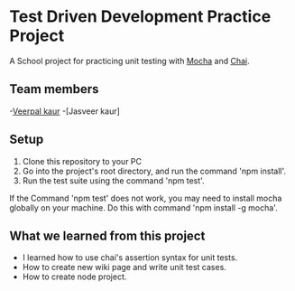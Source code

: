 # Test Driven Development Practice Project

A School project for practicing unit testing with [Mocha](https://mochajs.org/) and [Chai](https://www.chaijs.com/).

## Team members

-[Veerpal kaur](https://github.com/v94466)
-[Jasveer kaur]

## Setup

1. Clone this repository to your PC
2. Go into the project's root directory, and run the command 'npm install'.
3. Run the test suite using the command 'npm test'.

If the Command 'npm test' does not work, you may need to install mocha globally on your machine. Do this with command 'npm install -g mocha'.

## What we learned from this project

- I learned how to use chai's assertion syntax for unit tests.
- How to create new wiki page and write unit test cases.
- How to create node project.
